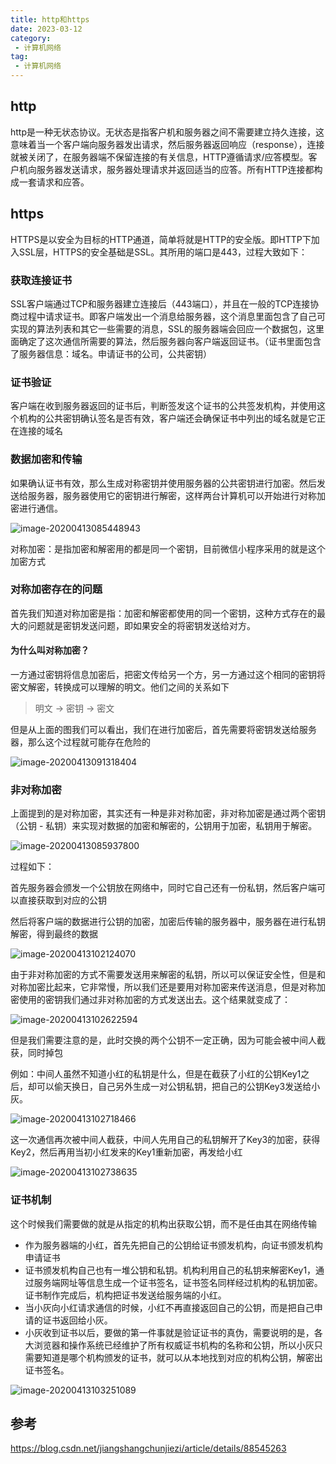 ```yaml
---
title: http和https
date: 2023-03-12
category:
 - 计算机网络
tag:
 - 计算机网络
---
```

## http

http是一种无状态协议。无状态是指客户机和服务器之间不需要建立持久连接，这意味着当一个客户端向服务器发出请求，然后服务器返回响应（response），连接就被关闭了，在服务器端不保留连接的有关信息，HTTP遵循请求/应答模型。客户机向服务器发送请求，服务器处理请求并返回适当的应答。所有HTTP连接都构成一套请求和应答。

## https

HTTPS是以安全为目标的HTTP通道，简单将就是HTTP的安全版。即HTTP下加入SSL层，HTTPS的安全基础是SSL。其所用的端口是443，过程大致如下：

### 获取连接证书

SSL客户端通过TCP和服务器建立连接后（443端口），并且在一般的TCP连接协商过程中请求证书。即客户端发出一个消息给服务器，这个消息里面包含了自己可实现的算法列表和其它一些需要的消息，SSL的服务器端会回应一个数据包，这里面确定了这次通信所需要的算法，然后服务器向客户端返回证书。（证书里面包含了服务器信息：域名。申请证书的公司，公共密钥）

### 证书验证

客户端在收到服务器返回的证书后，判断签发这个证书的公共签发机构，并使用这个机构的公共密钥确认签名是否有效，客户端还会确保证书中列出的域名就是它正在连接的域名

### 数据加密和传输

如果确认证书有效，那么生成对称密钥并使用服务器的公共密钥进行加密。然后发送给服务器，服务器使用它的密钥进行解密，这样两台计算机可以开始进行对称加密进行通信。

![image-20200413085448943](./images/image-20200413085448943.png)

对称加密：是指加密和解密用的都是同一个密钥，目前微信小程序采用的就是这个加密方式

### 对称加密存在的问题

首先我们知道对称加密是指：加密和解密都使用的同一个密钥，这种方式存在的最大的问题就是密钥发送问题，即如果安全的将密钥发送给对方。

#### 为什么叫对称加密？

一方通过密钥将信息加密后，把密文传给另一个方，另一方通过这个相同的密钥将密文解密，转换成可以理解的明文。他们之间的关系如下

> 明文 -> 密钥 -> 密文

但是从上面的图我们可以看出，我们在进行加密后，首先需要将密钥发送给服务器，那么这个过程就可能存在危险的

![image-20200413091318404](./images/image-20200413091318404.png)



### 非对称加密

上面提到的是对称加密，其实还有一种是非对称加密，非对称加密是通过两个密钥（公钥 - 私钥）来实现对数据的加密和解密的，公钥用于加密，私钥用于解密。

![image-20200413085937800](./images/image-20200413085937800.png)

过程如下：

首先服务器会颁发一个公钥放在网络中，同时它自己还有一份私钥，然后客户端可以直接获取到对应的公钥

然后将客户端的数据进行公钥的加密，加密后传输的服务器中，服务器在进行私钥解密，得到最终的数据



![image-20200413102124070](./images/image-20200413102124070.png)

由于非对称加密的方式不需要发送用来解密的私钥，所以可以保证安全性，但是和对称加密比起来，它非常慢，所以我们还是要用对称加密来传送消息，但是对称加密使用的密钥我们通过非对称加密的方式发送出去。这个结果就变成了：

![image-20200413102622594](./images/image-20200413102622594.png)

但是我们需要注意的是，此时交换的两个公钥不一定正确，因为可能会被中间人截获，同时掉包

例如：中间人虽然不知道小红的私钥是什么，但是在截获了小红的公钥Key1之后，却可以偷天换日，自己另外生成一对公钥私钥，把自己的公钥Key3发送给小灰。

![image-20200413102718466](./images/image-20200413102718466.png)

这一次通信再次被中间人截获，中间人先用自己的私钥解开了Key3的加密，获得Key2，然后再用当初小红发来的Key1重新加密，再发给小红

![image-20200413102738635](./images/image-20200413102738635.png)

### 证书机制

这个时候我们需要做的就是从指定的机构出获取公钥，而不是任由其在网络传输

- 作为服务器端的小红，首先先把自己的公钥给证书颁发机构，向证书颁发机构申请证书
- 证书颁发机构自己也有一堆公钥和私钥。机构利用自己的私钥来解密Key1，通过服务端网址等信息生成一个证书签名，证书签名同样经过机构的私钥加密。证书制作完成后，机构把证书发送给服务端的小红。
- 当小灰向小红请求通信的时候，小红不再直接返回自己的公钥，而是把自己申请的证书返回给小灰。
- 小灰收到证书以后，要做的第一件事就是验证证书的真伪，需要说明的是，各大浏览器和操作系统已经维护了所有权威证书机构的名称和公钥，所以小灰只需要知道是哪个机构颁发的证书，就可以从本地找到对应的机构公钥，解密出证书签名。

![image-20200413103251089](./images/image-20200413103251089.png)

## 参考

https://blog.csdn.net/jiangshangchunjiezi/article/details/88545263

